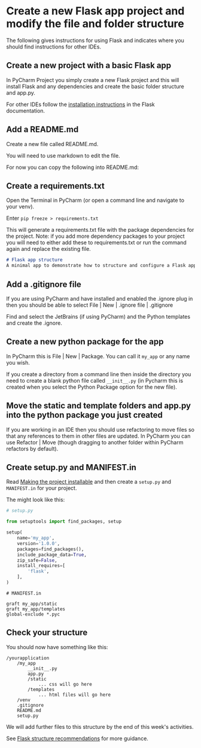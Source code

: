 # Create a new Flask app project and modify the file and folder structure
The following gives instructions for using Flask and indicates where you should find instructions for other IDEs.

## Create a new project with a basic Flask app
In PyCharm Project you simply create a new Flask project and this will install Flask and any dependencies and create the basic folder structure and app.py.

For other IDEs follow the [installation instructions](https://flask.palletsprojects.com/en/1.1.x/installation/#install-flask) in the Flask documentation.

## Add a README.md
Create a new file called README.md.

You will need to use markdown to edit the file.

For now you can copy the following into README.md:

## Create a requirements.txt
Open the Terminal in PyCharm (or open a command line and navigate to your venv).

Enter `pip freeze > requirements.txt`

This will generate a requirements.txt file with the package dependencies for the project. Note: if you add more dependency packages to your project you will need to either add these to requirements.txt or run the command again and replace the existing file.

```markdown
# Flask app structure
A minimal app to demonstrate how to structure and configure a Flask app.
```

## Add a .gitignore file
If you are using PyCharm and have installed and enabled the .ignore plug in then you should be able to select File | New | .ignore file | .gitignore

Find and select the JetBrains (if using PyCharm) and the Python templates and create the .ignore.

## Create a new python package for the app
In PyCharm this is File | New | Package. You can call it `my_app` or any name you wish.

If you create a directory from a command line then inside the directory you need to create a blank python file called `__init__.py` (in Pycharm this is created when you select the Python Package option for the new file).

## Move the static and template folders and app.py into the python package you just created
If you are working in an IDE then you should use refactoring to move files so that any references to them in other files are updated. 
In PyCharm you can use Refactor | Move (though dragging to another folder within PyCharm refactors by default).

## Create setup.py and MANIFEST.in
Read [Making the project installable](https://flask.palletsprojects.com/en/1.1.x/tutorial/install/) and then create a `setup.py` and `MANIFEST.in` for your project.

The might look like this:
```python
# setup.py

from setuptools import find_packages, setup

setup(
    name='my_app',
    version='1.0.0',
    packages=find_packages(),
    include_package_data=True,
    zip_safe=False,
    install_requires=[
        'flask',
    ],
)
```
```text
# MANIFEST.in

graft my_app/static
graft my_app/templates
global-exclude *.pyc
```

## Check your structure
You should now have something like this:
```
/yourapplication
    /my_app
        __init__.py
        app.py
        /static
            ... css will go here
        /templates
            ... html files will go here
    /venv
    .gitignore
    README.md
    setup.py
```
We will add further files to this structure by the end of this week's activities.

See [Flask structure recommendations](https://flask.palletsprojects.com/en/1.1.x/patterns/packages/) for more guidance.
